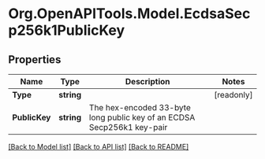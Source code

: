 # Org.OpenAPITools.Model.EcdsaSecp256k1PublicKey

## Properties

| Name          | Type       | Description                                                            | Notes      |
| ------------- | ---------- | ---------------------------------------------------------------------- | ---------- |
| **Type**      | **string** |                                                                        | [readonly] |
| **PublicKey** | **string** | The hex-encoded 33-byte long public key of an ECDSA Secp256k1 key-pair |

[[Back to Model list]](../README.md#documentation-for-models)
[[Back to API list]](../README.md#documentation-for-api-endpoints)
[[Back to README]](../README.md)
